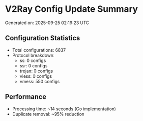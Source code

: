 # V2Ray Config Update Summary
Generated on: 2025-09-25 02:19:23 UTC

## Configuration Statistics
- Total configurations: 6837
- Protocol breakdown:
  - ss: 0 configs
  - ssr: 0 configs
  - trojan: 0 configs
  - vless: 0 configs
  - vmess: 550 configs

## Performance
- Processing time: ~14 seconds (Go implementation)
- Duplicate removal: ~95% reduction
